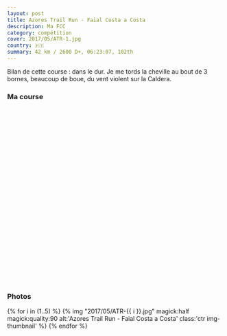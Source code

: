 ```yaml
---
layout: post
title: Azores Trail Run - Faial Costa a Costa
description: Ma FCC
category: compétition
cover: 2017/05/ATR-1.jpg
country: 🇵🇹
summary: 42 km / 2600 D+, 06:23:07, 102th
---
```


Bilan de cette course : dans le dur. Je me tords la cheville au bout de 3 bornes,
beaucoup de boue, du vent violent sur la Caldera.

### Ma course

<iframe
  height='405'
  width='100%'
  frameborder='0'
  allowtransparency='true'
  scrolling='no'
  data-src='https://www.strava.com/activities/1008465238/embed/090daebe9f3b0bce37411f13a12d3e8b4996ef28'
  onload='lzld(this)'>
</iframe>

### Photos

{% for i in (1..5) %}
{%
  img
  "2017/05/ATR-{{ i }}.jpg"
  magick:half
  magick:quality:90
  alt:'Azores Trail Run - Faial Costa a Costa'
  class:'ctr img-thumbnail'
%}
{% endfor %}
